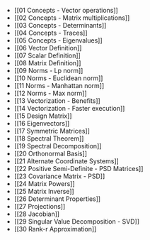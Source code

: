 - [[01 Concepts - Vector operations]]
- [[02 Concepts - Matrix multiplications]]
- [[03 Concepts - Determinants]]
- [[04 Concepts - Traces]]
- [[05 Concepts - Eigenvalues]]
- [[06 Vector Definition]]
- [[07 Scalar Definition]]
- [[08 Matrix Definition]]
- [[09 Norms - Lp norm]]
- [[10 Norms - Euclidean norm]]
- [[11 Norms - Manhattan norm]]
- [[12 Norms - Max norm]]
- [[13 Vectorization - Benefits]]
- [[14 Vectorization - Faster execution]]
- [[15 Design Matrix]]
- [[16 Eigenvectors]]
- [[17 Symmetric Matrices]]
- [[18 Spectral Theorem]]
- [[19 Spectral Decomposition]]
- [[20 Orthonormal Basis]]
- [[21 Alternate Coordinate Systems]]
- [[22 Positive Semi-Definite - PSD Matrices]]
- [[23 Covariance Matrix - PSD]]
- [[24 Matrix Powers]]
- [[25 Matrix Inverse]]
- [[26 Determinant Properties]]
- [[27 Projections]]
- [[28 Jacobian]]
- [[29 Singular Value Decomposition - SVD]]
- [[30 Rank-r Approximation]]